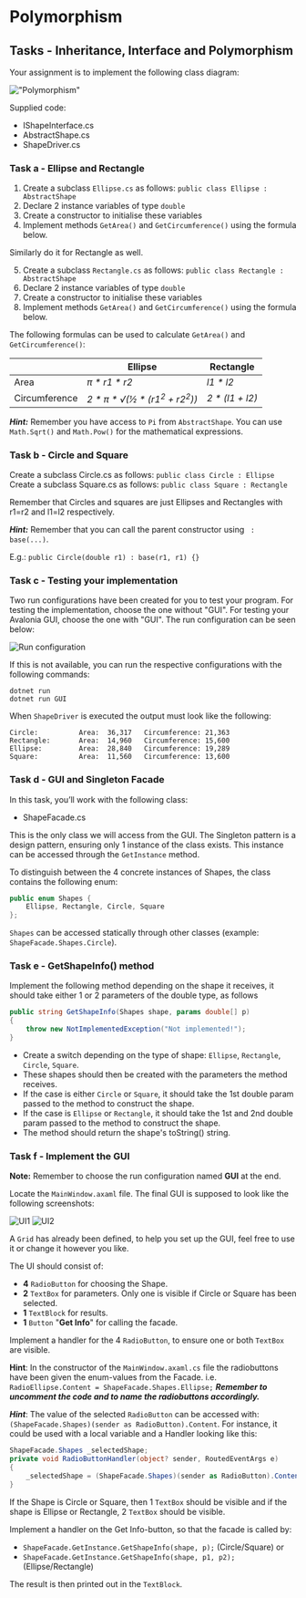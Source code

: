 # Polymorphism

## Tasks - Inheritance, Interface and Polymorphism
Your assignment is to implement the following class diagram:

!["Polymorphism"](./assets/Polymorphism.png)

Supplied code:
- IShapeInterface.cs
- AbstractShape.cs
- ShapeDriver.cs


### Task a - Ellipse and Rectangle

1. Create a subclass `Ellipse.cs` as follows: `public class Ellipse : AbstractShape`
2. Declare 2 instance variables of type `double`
3. Create a constructor to initialise these variables
4. Implement methods `GetArea()` and `GetCircumference()` using the formula below.
   
Similarly do it for Rectangle as well.

5. Create a subclass `Rectangle.cs` as follows: `public class Rectangle : AbstractShape`
6. Declare 2 instance variables of type `double`
7. Create a constructor to initialise these variables
8. Implement methods `GetArea()` and `GetCircumference()` using the formula below.

The following formulas can be used to calculate `GetArea()` and `GetCircumference()`:

|               | Ellipse                                            | Rectangle       |
|---------------|----------------------------------------------------|-----------------|
| Area          | _π * r1 * r2_                                      | _l1 * l2_       |
| Circumference | _2 * π * √(½ * (r1<sup>2</sup> + r2<sup>2</sup>))_ | _2 * (l1 + l2)_ |
***Hint:*** Remember you have access to `Pi` from `AbstractShape`. 
You can use `Math.Sqrt()` and `Math.Pow()` for the mathematical expressions.

### Task b - Circle and Square

Create a subclass Circle.cs as follows: `public class Circle : Ellipse`
Create a subclass Square.cs as follows: `public class Square : Rectangle`

Remember that Circles and squares are just Ellipses and Rectangles with r1=r2 and l1=l2 respectively.

***Hint:*** Remember that you can call the parent constructor using ` : base(...)`.

E.g.: `public Circle(double r1) : base(r1, r1) {}`

### Task c - Testing your implementation
Two run configurations have been created for you to test your program.
For testing the implementation, choose the one without "GUI". For testing your Avalonia GUI, choose the one with "GUI".
The run configuration can be seen below:

![Run configuration](assets/run_configuration.png)

If this is not available, you can run the respective configurations with the following commands:
```
dotnet run
dotnet run GUI
```

When `ShapeDriver` is executed the output must look like the following:
```
Circle:          Area:  36,317   Circumference: 21,363
Rectangle:       Area:  14,960   Circumference: 15,600
Ellipse:         Area:  28,840   Circumference: 19,289
Square:          Area:  11,560   Circumference: 13,600
```

### Task d - GUI and Singleton Facade
In this task, you’ll work with the following class:
- ShapeFacade.cs

This is the only class we will access from the GUI. The Singleton pattern is a design pattern, ensuring only 1
instance of the class exists. This instance can be accessed through the `GetInstance` method.

To distinguish between the 4 concrete instances of Shapes, the class contains the following enum:
```csharp
public enum Shapes {
    Ellipse, Rectangle, Circle, Square
};
```

`Shapes`  can be accessed statically through other classes (example: `ShapeFacade.Shapes.Circle`).

### Task e - GetShapeInfo() method

Implement the following method depending on the shape it receives, it should take either 1 or 2
parameters of the double type, as follows
```csharp
public string GetShapeInfo(Shapes shape, params double[] p)
{
    throw new NotImplementedException("Not implemented!");
}
```

- Create a switch depending on the type of shape:  `Ellipse`, `Rectangle`, `Circle`, `Square`.
- These shapes should then be created with the parameters the method receives.
- If the case is either `Circle` or `Square`, it should take the 1st double param passed to the method to construct the shape.
- If the case is `Ellipse` or `Rectangle`, it should take the 1st and 2nd double param passed to the method to construct the shape.
- The method should return the shape's toString() string.

### Task f - Implement the GUI
**Note:** Remember to choose the run configuration named **GUI** at the end.

Locate the `MainWindow.axaml` file.
The final GUI is supposed to look like the following screenshots:

![UI1](./assets/ui1.png)
![UI2](./assets/ui2.png)

A `Grid` has already been defined, to help you set up the GUI, feel free to use it or change it however you like.

The UI should consist of:
- __4__ `RadioButton` for choosing the Shape.
- __2__ `TextBox` for parameters. Only one is visible if Circle or Square has been selected.
- __1__ `TextBlock` for results.
- __1__ `Button` "**Get Info**" for calling the facade.

Implement a handler for the 4 `RadioButton`, to ensure one or both `TextBox` are visible.

**Hint**: In the constructor of the `MainWindow.axaml.cs` file the radiobuttons have been given the enum-values from the Facade. i.e. 
`RadioEllipse.Content = ShapeFacade.Shapes.Ellipse;`
***Remember to uncomment the code and to name the radiobuttons accordingly.***

***Hint***: The value of the selected `RadioButton` can be accessed with: `(ShapeFacade.Shapes)(sender as RadioButton).Content`. 
For instance, it could be used with a local variable and a Handler looking like this:
```csharp
ShapeFacade.Shapes _selectedShape;
private void RadioButtonHandler(object? sender, RoutedEventArgs e)
{
    _selectedShape = (ShapeFacade.Shapes)(sender as RadioButton).Content
}
```

If the Shape is  Circle or Square, then 1 `TextBox` should be visible and if the shape is Ellipse or Rectangle, 2 `TextBox` should be visible.

Implement a handler on the Get Info-button, so that the facade is called by:
- `ShapeFacade.GetInstance.GetShapeInfo(shape, p);` (Circle/Square) or
- `ShapeFacade.GetInstance.GetShapeInfo(shape, p1, p2);` (Ellipse/Rectangle)

The result is then printed out in the `TextBlock`.
